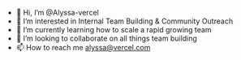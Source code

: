 - 👋 Hi, I’m @Alyssa-vercel
- 👀 I’m interested in Internal Team Building & Community Outreach
- 🌱 I’m currently learning how to scale a rapid growing team
- 💞️ I’m looking to collaborate on all things team building
- 📫 How to reach me alyssa@vercel.com

<!---
Alyssa-vercel/Alyssa-vercel is a ✨ special ✨ repository because its `README.md` (this file) appears on your GitHub profile.
You can click the Preview link to take a look at your changes.
--->
